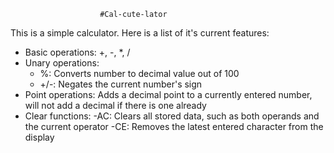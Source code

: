                        #Cal-cute-lator
This is a simple calculator. Here is a list of it's current features:
- Basic operations: +, -, *, /
- Unary operations:
    - %: Converts number to decimal value out of 100
    - +/-: Negates the current number's sign
- Point operations: Adds a decimal point to a currently entered number, will not add a decimal if there is one already
- Clear functions:
    -AC: Clears all stored data, such as both operands and the current operator
    -CE: Removes the latest entered character from the display